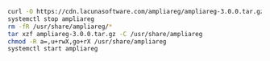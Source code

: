 ﻿```sh
curl -O https://cdn.lacunasoftware.com/ampliareg/ampliareg-3.0.0.tar.gz
systemctl stop ampliareg
rm -fR /usr/share/ampliareg/*
tar xzf ampliareg-3.0.0.tar.gz -C /usr/share/ampliareg
chmod -R a=,u+rwX,go+rX /usr/share/ampliareg
systemctl start ampliareg
```
